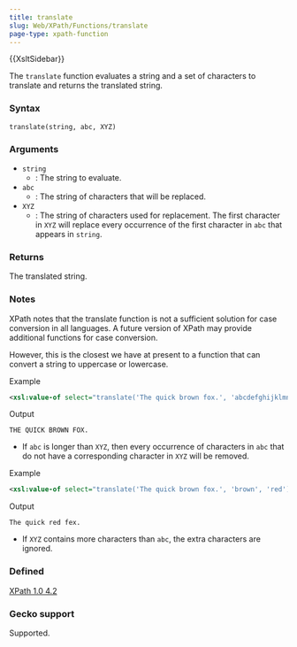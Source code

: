 ```yaml
---
title: translate
slug: Web/XPath/Functions/translate
page-type: xpath-function
---
```


{{XsltSidebar}}

The `translate` function evaluates a string and a set of characters to translate and returns the translated string.

### Syntax

```plain
translate(string, abc, XYZ)
```

### Arguments

- `string`
  - : The string to evaluate.
- `abc`
  - : The string of characters that will be replaced.
- `XYZ`
  - : The string of characters used for replacement. The first character in `XYZ` will replace every occurrence of the first character in `abc` that appears in `string`.

### Returns

The translated string.

### Notes

XPath notes that the translate function is not a sufficient solution for case conversion in all languages. A future version of XPath may provide additional functions for case conversion.

However, this is the closest we have at present to a function that can convert a string to uppercase or lowercase.

Example

```xml
<xsl:value-of select="translate('The quick brown fox.', 'abcdefghijklmnopqrstuvwxyz', 'ABCDEFGHIJKLMNOPQRSTUVWXYZ')" />
```

Output

```plain
THE QUICK BROWN FOX.
```

- If `abc` is longer than `XYZ`, then every occurrence of characters in `abc` that do not have a corresponding character in `XYZ` will be removed.

Example

```xml
<xsl:value-of select="translate('The quick brown fox.', 'brown', 'red')" />
```

Output

```plain
The quick red fex.
```
<!-- this is just what i've changed.. if it's ok for you.. i will change the example to another -->

- If `XYZ` contains more characters than `abc`, the extra characters are ignored.

### Defined

[XPath 1.0 4.2](https://www.w3.org/TR/1999/REC-xpath-19991116/#function-translate)

### Gecko support

Supported.
